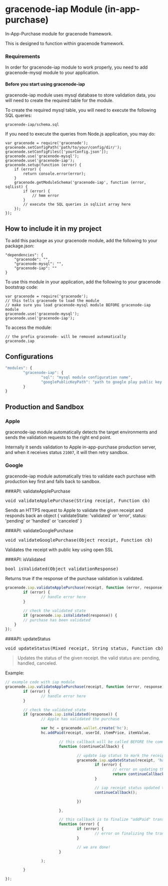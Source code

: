 # gracenode-iap Module (in-app-purchase)

In-App-Purchase module for gracenode framework.

This is designed to function within gracenode framework.

### Requirements

In order for gracenode-iap module to work properly, you need to add gracenode-mysql module to your application.

#### Before you start using gracenode-iap

gracenode-iap module uses mysql database to store validation data, you will need to create the required table for the module.

To create the required mysql table, you will need to execute the following SQL queries:

`gracenode-iap/schema.sql`

If you need to execute the queries from Node.js application, you may do:

```
var gracenode = require('gracenode');
gracenode.setConfigPath('path/to/your/config/dir/');
gracenode.setConfigFiles(['yourConfig.json']);
gracenode.use('gracenode-mysql');
gracenode.use('gracenode-iap');
gracenode.setup(function (error) {
	if (error) {
		return console.error(error);
	}
	gracenode.getModuleSchema('gracenode-iap', function (error, sqlList) {
		if (error) {
			// hmm error
		}
		// execute the SQL queries in sqlList array here
	});
});
```

## How to include it in my project

To add this package as your gracenode module, add the following to your package.json:

```
"dependencies": {
	"gracenode": "",
	"gracenode-mysql": "",
	"gracenode-iap": ""
}
```

To use this module in your application, add the following to your gracenode bootstrap code:

```
var gracenode = require('gracenode');
// this tells gracenode to load the module
// make sure you load gracenode-mysql module BEFORE gracenode-iap module
gracenode.use('gracenode-mysql');
gracenode.use('gracenode-iap');
```

To access the module:

```
// the prefix gracenode- will be removed automatically
gracenode.iap
```

## Configurations
```javascript
"modules": {
        "gracenode-iap": {
                "sql": "mysql module configuration name",
                "googlePublicKeyPath": "path to google play public key files" // the file names MUST be specific (for live: iap-live, for sandbox: iap-sandbox)
        }
}
```

## Production and Sandbox

### Apple

gracenode-iap module automatically detects the target environments and sends the validation requests to the right end point.

Internally it sends validation to Apple in-app-purchase production server, and when it receives status `21007`, it will then retry sandbox.

### Google

gracenode-iap module automatically tries to validate each purchase with production key first and falls back to sandbox.

###API: validateApplePurchase

<pre>
void validateApplePurchase(String receipt, Function cb)
</pre>

Sends an HTTPS request to Apple to validate the given receipt and responds back an object { validateState: 'validated' or 'error', status: 'pending' or 'handled' or 'canceled' }

###API: validateGooglePurchase

<pre>
void validateGooglePurchase(Object receipt, Function cb)
</pre>

Validates the receipt with public key using open SSL

###API: isValidated

<pre>
bool isValidated(Object validationResponse)
</pre>

Returns true if the response of the purchase validation is validated.

```javascript
gracenode.iap.validateApplePurchase(receipt, function (error, response) {
        if (error) {
                // handle error here
        }

        // check the validated state
        if (gracenode.iap.isValidated(response)) {
		// purchase has been validated
	}
});
```

###API: updateStatus

<pre>
void updateStatus(Mixed receipt, String status, Function cb)
</pre>
> Updates the status of the given receipt. the valid status are: pending, handled, canceled.

Example:
```javascript
// example code with iap module
gracenode.iap.validateApplePurchase(receipt, function (error, response) {
        if (error) {
                // handle error here
        }

        // check the validated state
        if (gracenode.iap.isValidated(response)) {
                // Apple has validated the purchase

                var hc = gracenode.wallet.create('hc');
                hc.addPaid(receipt, userId, itemPrice, itemValue,

                        // this callback will be called BEFORE the commit of "addPaid"
                        function (continueCallback) {

                                // update iap status to mark the receipt as "handled"
                                gracenode.iap.updateStatus(receipt, 'handled', function (error) {
                                        if (error) {
                                                // error on updating the status to "handled"
                                                return continueCallback(error); // this will make "addPaid" to auto-rollback
                                        }

                                        // iap receipt status updated to "handled" now commit
                                        continueCallback();

                                })

                        },

                        // this callback is to finalize "addPaid" transaction
                        function (error) {
                                if (error) {
                                        // error on finalizing the transaction
                                }

                                // we are done!
                        }

                );

        }

});
```
